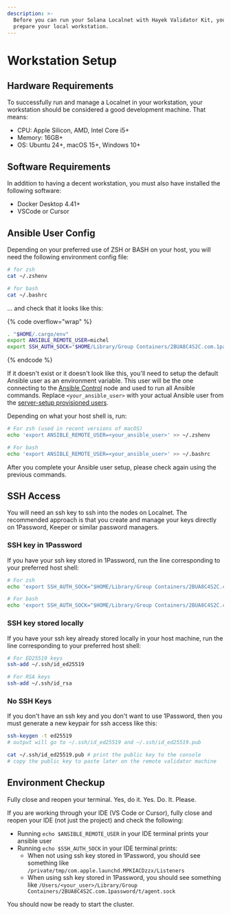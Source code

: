 ```yaml
---
description: >-
  Before you can run your Solana Localnet with Hayek Validator Kit, you must
  prepare your local workstation.
---
```


# Workstation Setup

## Hardware Requirements

To successfully run and manage a Localnet in your workstation, your workstation should be considered a good development machine. That means:

* CPU: Apple Silicon, AMD, Intel Core i5+
* Memory: 16GB+
* OS: Ubuntu 24+, macOS 15+, Windows 10+

## Software Requirements

In addition to having a decent workstation, you must also have installed the following software:

* Docker Desktop 4.41+
* VSCode or Cursor

## Ansible User Config

Depending on your preferred use of ZSH or BASH on your host, you will need the following environment config file:&#x20;

```bash
# for zsh
cat ~/.zshenv 

# for bash
cat ~/.bashrc
```

... and check that it looks like this:&#x20;

{% code overflow="wrap" %}
```bash
. "$HOME/.cargo/env"
export ANSIBLE_REMOTE_USER=michel
export SSH_AUTH_SOCK="$HOME/Library/Group Containers/2BUA8C4S2C.com.1password/t/agent.sock"
```
{% endcode %}

If it doesn't exist or it doesn't look like this, you'll need to setup the default Ansible user as an environment variable. This user will be the one connecting to the [Ansible Control](ansible-control.md) node and used to run all Ansible commands. Replace `<your_ansible_user>` with your actual Ansible user from the [server-setup provisioned users](https://github.com/team-supersafe/hayek-validator-kit/tree/main/ansible/iam/users).

Depending on what your host shell is, run:

```bash
# For zsh (used in recent versions of macOS)
echo 'export ANSIBLE_REMOTE_USER=<your_ansible_user>' >> ~/.zshenv

# For bash
echo 'export ANSIBLE_REMOTE_USER=<your_ansible_user>' >> ~/.bashrc
```

After you complete your Ansible user setup, please check again using the previous commands.

## SSH Access

You will need an ssh key to ssh into the nodes on Localnet. The recommended approach is that you create and manage your keys directly on 1Password, Keeper or similar password managers.

### SSH key in 1Password

If you have your ssh key stored in 1Password, run the line corresponding to your preferred host shell:

```sh
# For zsh
echo 'export SSH_AUTH_SOCK="$HOME/Library/Group Containers/2BUA8C4S2C.com.1password/t/agent.sock"' >> ~/.zshenv

# For bash
echo 'export SSH_AUTH_SOCK="$HOME/Library/Group Containers/2BUA8C4S2C.com.1password/t/agent.sock"' >> ~/.bashrc
```

### SSH key stored locally

If you have your ssh key already stored locally in your host machine, run the line corresponding to your preferred host shell:

```bash
# For ED25519 keys
ssh-add ~/.ssh/id_ed25519

# For RSA keys
ssh-add ~/.ssh/id_rsa
```

### No SSH Keys

If you don't have an ssh key and you don't want to use 1Password, then you must generate a new keypair for ssh access like this:&#x20;

```bash
ssh-keygen -t ed25519
# output will go to ~/.ssh/id_ed25519 and ~/.ssh/id_ed25519.pub

cat ~/.ssh/id_ed25519.pub # print the public key to the console
# copy the public key to paste later on the remote validator machine
```

## Environment Checkup

Fully close and reopen your terminal. Yes, do it. Yes. Do. It. Please.

If you are working through your IDE (VS Code or Cursor), fully close and reopen your IDE (not just the project) and check the following:

* Running `echo $ANSIBLE_REMOTE_USER` in your IDE terminal prints your ansible user
* Running `echo $SSH_AUTH_SOCK` in your IDE terminal prints:
  * When not using ssh key stored in 1Password, you should see something like `/private/tmp/com.apple.launchd.MPKIACDzzx/Listeners`
  * When using ssh key stored in 1Password, you should see something like  `/Users/<your_user>/Library/Group Containers/2BUA8C4S2C.com.1password/t/agent.sock`

You should now be ready to start the cluster.
